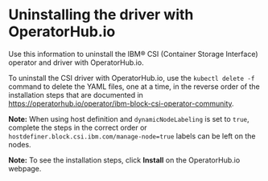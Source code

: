 # Uninstalling the driver with OperatorHub.io

Use this information to uninstall the IBM® CSI (Container Storage Interface) operator and driver with OperatorHub.io.

To uninstall the CSI driver with OperatorHub.io, use the `kubectl delete -f` command to delete the YAML files, one at a time, in the reverse order of the installation steps that are documented in  https://operatorhub.io/operator/ibm-block-csi-operator-community.

**Note:** When using host definition and `dynamicNodeLabeling` is set to `true`, complete the steps in the correct order or `hostdefiner.block.csi.ibm.com/manage-node=true` labels can be left on the nodes.

**Note:** To see the installation steps, click **Install** on the OperatorHub.io webpage.
